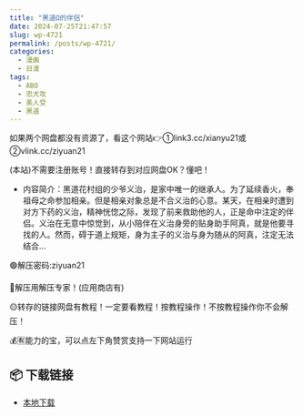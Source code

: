 ```yaml
---
title: "黑道Ω的伴侶"
date: 2024-07-25T21:47:57
slug: wp-4721
permalink: /posts/wp-4721/
categories:
  - 漫画
  - 日漫
tags:
  - ABO
  - 忠犬攻
  - 美人受
  - 黑道
---
```


如果两个网盘都没有资源了，看这个网站👉①link3.cc/xianyu21或②vlink.cc/ziyuan21

(本站)不需要注册账号！直接转存到对应网盘OK？懂吧！

*   内容简介：黑道花村组的少爷义治，是家中唯一的继承人。为了延续香火，奉祖母之命参加相亲。但是相亲对象总是不合义治的心意。某天，在相亲时遭到对方下药的义治，精神恍惚之际，发现了前来救助他的人，正是命中注定的伴侣。义治在无意中惊觉到，从小陪伴在义治身旁的贴身助手阿真，就是他要寻找的人。然而，碍于道上规矩，身为主子的义治与身为随从的阿真，注定无法结合…

🟢解压密码:ziyuan21

🔵解压用解压专家！(应用商店有)

🟡转存的链接网盘有教程！一定要看教程！按教程操作！不按教程操作你不会解压！

💰🈶能力的宝，可以点左下角赞赏支持一下网站运行

## 📦 下载链接
- [本地下载](https://blziyuan21.com/pay-download/4721?key=aea1e27658&down_id=0)

